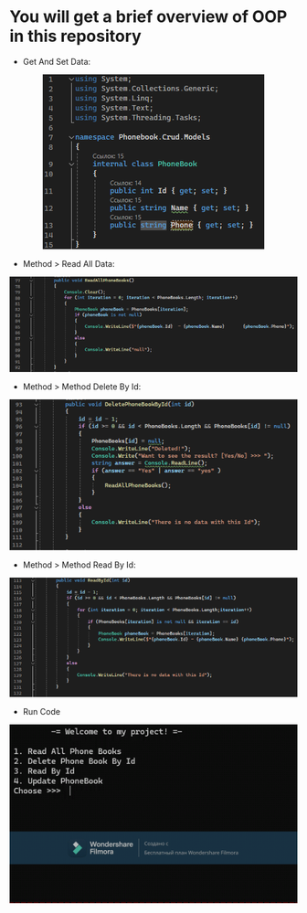 # You will get a brief overview of OOP in this repository

* Get And Set Data:

<p align="center">
  <img src="https://github.com/rajabov0011/Phonebook/blob/master/Phonebook.Crud/ImagesAndGif/GetAndSetData.png" alt="<GetAndSetData>">
</p>

* Method > Read All Data:

<p align="center">
  <img src="https://github.com/rajabov0011/Phonebook/blob/master/Phonebook.Crud/ImagesAndGif/MethodReadAllData.png" alt="<MethodAllData>">
</p>

* Method > Method Delete By Id:

<p align="center">
  <img src="https://github.com/rajabov0011/Phonebook/blob/master/Phonebook.Crud/ImagesAndGif/MethodDeleteById.png" alt="<MethodDeleteById>">
</p>

* Method > Method Read By Id:

<p align="center">
  <img src="https://github.com/rajabov0011/Phonebook/blob/master/Phonebook.Crud/ImagesAndGif/MethodReadById.png" alt="<MethodReadById>">
</p>


* Run Code

<p align="center">
  <img src="https://github.com/rajabov0011/Phonebook/blob/master/Phonebook.Crud/ImagesAndGif/PhoneBook_Run.gif" alt="RunCode">
</p>